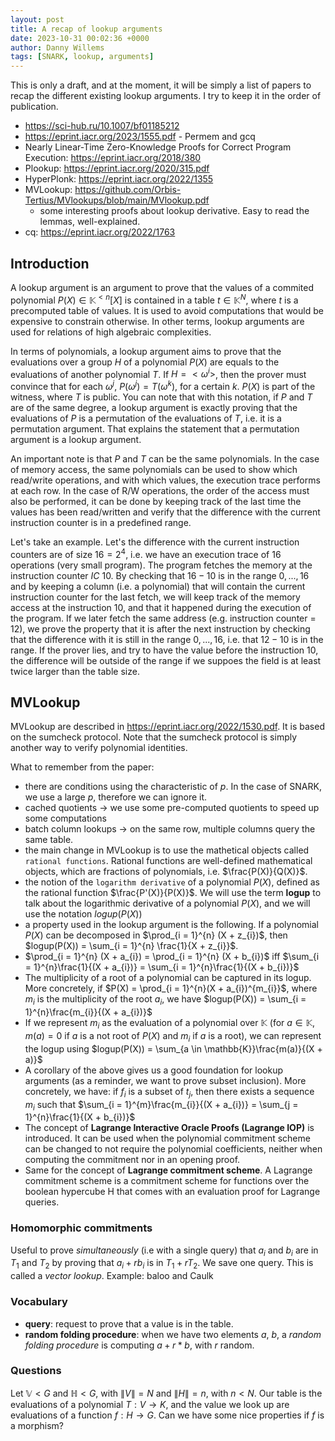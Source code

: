 ```yaml
---
layout: post
title: A recap of lookup arguments
date: 2023-10-31 00:02:36 +0000
author: Danny Willems
tags: [SNARK, lookup, arguments]
---
```


This is only a draft, and at the moment, it will be simply a list of papers to
recap the different existing lookup arguments. I try to keep it in the order of
publication.

- https://sci-hub.ru/10.1007/bf01185212
- https://eprint.iacr.org/2023/1555.pdf - Permem and gcq
- Nearly Linear-Time Zero-Knowledge Proofs for Correct Program Execution:
  https://eprint.iacr.org/2018/380
- Plookup: https://eprint.iacr.org/2020/315.pdf
- HyperPlonk: https://eprint.iacr.org/2022/1355
- MVLookup: https://github.com/Orbis-Tertius/MVlookups/blob/main/MVlookup.pdf
  - some interesting proofs about lookup derivative. Easy to read the lemmas,
    well-explained.
- cq: https://eprint.iacr.org/2022/1763

## Introduction

A lookup argument is an argument to prove that the values of a commited
polynomial $P(X) \in \mathbb{K}^{<n}[X]$ is contained in a table
$t \in
\mathbb{K}^N$, where $t$ is a precomputed table of values. It is used to
avoid computations that would be expensive to constrain otherwise. In other
terms, lookup arguments are used for relations of high algebraic complexities.

In terms of polynomials, a lookup argument aims to prove that the evaluations
over a group $H$ of a polynomial $P(X)$ are equals to the evaluations of another
polynomial $T$. If $H = <\omega^{i}>$, then the prover must convince that for
each $\omega^{j}$, $P(\omega^{j}) = T(\omega^{k})$, for a certain $k$. $P(X)$ is
part of the witness, where $T$ is public. You can note that with this notation,
if $P$ and $T$ are of the same degree, a lookup argument is exactly proving that
the evaluations of $P$ is a permutation of the evaluations of $T$, i.e. it is a
permutation argument. That explains the statement that a permutation argument is
a lookup argument.

An important note is that $P$ and $T$ can be the same polynomials. In the case
of memory access, the same polynomials can be used to show which read/write
operations, and with which values, the execution trace performs at each row. In
the case of R/W operations, the order of the access must also be performed, it
can be done by keeping track of the last time the values has been read/written
and verify that the difference with the current instruction counter is in a
predefined range.

Let's take an example. Let's the difference with the current instruction
counters are of size $16 = 2^4$, i.e. we have an execution trace of 16
operations (very small program). The program fetches the memory at the
instruction counter $IC$ 10. By checking that $16 - 10$ is in the range
$0, ..., 16$ and by keeping a column (i.e. a polynomial) that will contain the
current instruction counter for the last fetch, we will keep track of the memory
access at the instruction $10$, and that it happened during the execution of the
program. If we later fetch the same address (e.g. instruction counter = $12$),
we prove the property that it is after the next instruction by checking that the
difference with it is still in the range $0, ..., 16$, i.e. that $12 - 10$ is in
the range. If the prover lies, and try to have the value before the instruction
10, the difference will be outside of the range if we suppoes the field is at
least twice larger than the table size.

## MVLookup

MVLookup are described in https://eprint.iacr.org/2022/1530.pdf. It is based on
the sumcheck protocol. Note that the sumcheck protocol is simply another way to
verify polynomial identities.

What to remember from the paper:

- there are conditions using the characteristic of $p$. In the case of SNARK, we
  use a large $p$, therefore we can ignore it.
- cached quotients -> we use some pre-computed quotients to speed up some
  computations
- batch column lookups -> on the same row, multiple columns query the same
  table.
- the main change in MVLookup is to use the mathetical objects called
  `rational functions`. Rational functions are well-defined mathematical
  objects, which are fractions of polynomials, i.e. $\frac{P(X)}{Q(X)}$.
- the notion of the `logarithm derivative` of a polynomial $P(X)$, defined as
  the rational function $\frac{P'(X)}{P(X)}$. We will use the term **logup** to
  talk about the logarithmic derivative of a polynomial $P(X)$, and we will use
  the notation $logup(P(X))$
- a property used in the lookup argument is the following. If a polynomial
  $P(X)$ can be decomposed in $\prod_{i = 1}^{n} (X + z_{i})$, then
  $logup(P(X))
  = \sum_{i = 1}^{n} \frac{1}{X + z_{i}}$.
- $\prod_{i = 1}^{n} (X + a_{i}) = \prod_{i = 1}^{n} (X + b_{i})$ iff
  $\sum_{i = 1}^{n}\frac{1}{(X + a_{i})} = \sum_{i = 1}^{n}\frac{1}{(X + b_{i})}$
- The multiplicity of a root of a polynomial can be captured in its logup. More
  concretely, if $P(X) = \prod_{i = 1}^{n}(X + a_{i})^{m_{i}}$, where $m_{i}$ is
  the multiplicity of the root $a_{i}$, we have
  $logup(P(X)) = \sum_{i =
  1}^{n}\frac{m_{i}}{(X + a_{i})}$
- If we represent $m_{i}$ as the evaluation of a polynomial over $\mathbb{K}$
  (for $a \in \mathbb{K}$, $m(a) = 0$ if $a$ is a not root of $P(X)$ and $m_{i}$
  if $a$ is a root), we can represent the logup using
  $logup(P(X)) = \sum_{a \in \mathbb{K}}\frac{m(a)}{(X + a)}$
- A corollary of the above gives us a good foundation for lookup arguments (as a
  reminder, we want to prove subset inclusion). More concretely, we have: if
  $f_{i}$ is a subset of $t_{j}$, then there exists a sequence $m_{i}$ such that
  $\sum_{i = 1}^{m}\frac{m_{i}}{(X + a_{i})} = \sum_{j = 1}^{n}\frac{1}{(X +
  b_{i})}$
- The concept of **Lagrange Interactive Oracle Proofs (Lagrange IOP)** is
  introduced. It can be used when the polynomial commitment scheme can be
  changed to not require the polynomial coefficients, neither when computing the
  commitment nor in an opening proof.
- Same for the concept of **Lagrange commitment scheme**. A Lagrange commitment
  scheme is a commitment scheme for functions over the boolean hypercube H that
  comes with an evaluation proof for Lagrange queries.

### Homomorphic commitments

Useful to prove _simultaneously_ (i.e with a single query) that $a_{i}$ and
$b_{i}$ are in $T_{1}$ and $T_{2}$ by proving that $a_{i} + r b_{i}$ is in
$T_{1} + r T_{2}$. We save one query. This is called a _vector lookup_. Example:
baloo and Caulk

### Vocabulary

- **query**: request to prove that a value is in the table.
- **random folding procedure**: when we have two elements $a$, $b$, a _random
  folding procedure_ is computing $a + r * b$, with $r$ random.

### Questions

Let $\mathbb{V} < G$ and $\mathbb{H} < G$, with $\|V\| = N$ and $\|H\| = n$,
with $n < N$. Our table is the evaluations of a polynomial $T: V \rightarrow K$,
and the value we look up are evaluations of a function $f: H \rightarrow G$. Can
we have some nice properties if $f$ is a morphism?
